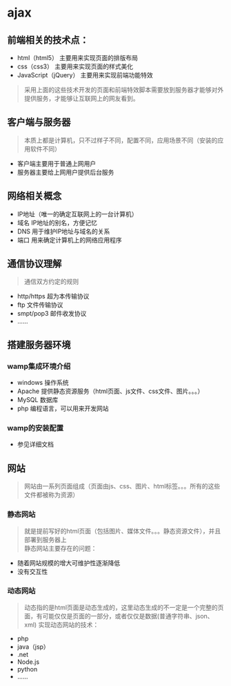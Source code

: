 # ajax
## 前端相关的技术点：
- html（html5） 主要用来实现页面的排版布局
- css（css3） 主要用来实现页面的样式美化
- JavaScript（jQuery） 主要用来实现前端功能特效

> 采用上面的这些技术开发的页面和前端特效脚本需要放到服务器才能够对外提供服务，才能够让互联网上的网友看到。

## 客户端与服务器
> 本质上都是计算机，只不过样子不同，配置不同，应用场景不同（安装的应用软件不同）
- 客户端主要用于普通上网用户
- 服务器主要给上网用户提供后台服务

## 网络相关概念
- IP地址（唯一的确定互联网上的一台计算机）
- 域名 IP地址的别名，方便记忆
- DNS 用于维护IP地址与域名的关系
- 端口 用来确定计算机上的网络应用程序

## 通信协议理解
> 通信双方约定的规则

- http/https 超为本传输协议
- ftp 文件传输协议
- smpt/pop3 邮件收发协议
- ......

## 搭建服务器环境
### wamp集成环境介绍
- windows 操作系统
- Apache 提供静态资源服务（html页面、js文件、css文件、图片。。。）
- MySQL 数据库
- php 编程语言，可以用来开发网站
### wamp的安装配置
- 参见详细文档

## 网站
> 网站由一系列页面组成（页面由js、css、图片、html标签。。。所有的这些文件都被称为资源）
### 静态网站
> 就是提前写好的html页面（包括图片、媒体文件。。。静态资源文件），并且部署到服务器上
> <br>静态网站主要存在的问题：

- 随着网站规模的增大可维护性逐渐降低
- 没有交互性

### 动态网站
> 动态指的是html页面是动态生成的，这里动态生成的不一定是一个完整的页面，有可能仅仅是页面的一部分，或者仅仅是数据(普通字符串、json、xml)
> 实现动态网站的技术：
- php
- java（jsp）
- .net
- Node.js
- python
- ......
